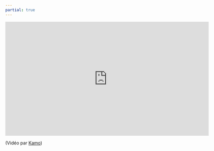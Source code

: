 ```yaml
---
partial: true
---
```

<div class="video-container">
<iframe
src="http://www.zapiks.fr/index.php?action=playerIframe&media_id=86538&width=640&height=360&autoStart=false&language=fr"
width="640" height="360" frameborder="0" scrolling="no"></iframe>
</div>

(Vidéo par [Kamo](http://www.zapiks.fr/profil/kamo/))
